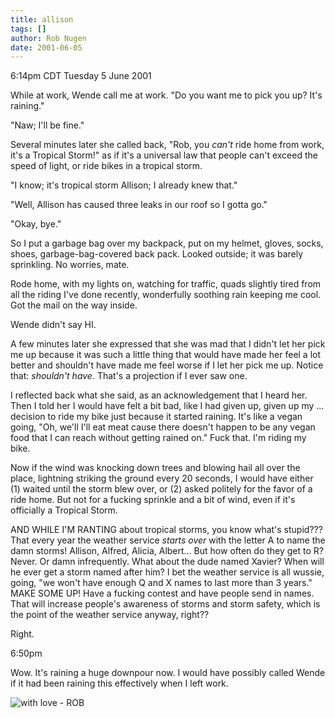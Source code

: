 ```yaml
---
title: allison
tags: []
author: Rob Nugen
date: 2001-06-05
---
```


<title>Tropical Storm Allison</title>
<p class=date>6:14pm CDT Tuesday 5 June 2001</p>

<p>While at work, Wende call me at work. "Do you want me to pick you
up?  It's raining."</p>

<p>"Naw; I'll be fine."</p>

<p>Several minutes later she called back, "Rob, you <em>can't</em>
ride home from work, it's a Tropical Storm!" as if it's a universal
law that people can't exceed the speed of light, or ride bikes in a
tropical storm.</p>

<p>"I know; it's tropical storm Allison; I already knew that."</p>

<p>"Well, Allison has caused three leaks in our roof so I gotta go."</p>

<p>"Okay, bye."</p>

<p>So I put a garbage bag over my backpack, put on my helmet, gloves,
socks, shoes, garbage-bag-covered back pack.  Looked outside; it was
barely sprinkling.  No worries, mate.</p>

<p>Rode home, with my lights on, watching for traffic, quads slightly
tired from all the riding I've done recently, wonderfully soothing
rain keeping me cool.  Got the mail on the way inside.</p>

<p>Wende didn't say HI.</p>

<p>A few minutes later she expressed that she was mad that I didn't
let her pick me up because it was such a little thing that would have
made her feel a lot better and shouldn't have made me feel worse if I
let her pick me up.  Notice that: <em>shouldn't have</em>.  That's a
projection if I ever saw one.</p>

<p>I reflected back what she said, as an acknowledgement that I heard
her.  Then I told her I would have felt a bit bad, like I had given
up, given up my ... decision to ride my bike just because it started
raining.  It's like a vegan going, "Oh, we'll I'll eat meat cause
there doesn't happen to be any vegan food that I can reach without
getting rained on."  Fuck that.  I'm riding my bike.</p>

<p>Now if the wind was knocking down trees and blowing hail all over
the place, lightning striking the ground every 20 seconds, I would
have either (1) waited until the storm blew over, or (2) asked
politely for the favor of a ride home.  But not for a fucking sprinkle
and a bit of wind, even if it's officially a Tropical Storm.</p>

<p>AND WHILE I'M RANTING about tropical storms, you know what's
stupid???  That every year the weather service <em>starts over</em>
with the letter A to name the damn storms!  Allison, Alfred, Alicia,
Albert... But how often do they get to R?  Never.  Or damn
infrequently.  What about the dude named Xavier?  When will he ever
get a storm named after him?  I bet the weather service is all wussie,
going, "we won't have enough Q and X names to last more than 3 years."
MAKE SOME UP!  Have a fucking contest and have people send in names.
That will increase people's awareness of storms and storm safety,
which is the point of the weather service anyway, right??</p>

<p>Right.</p>

<p class=date>6:50pm</p>

<p>Wow.  It's raining a huge downpour now.  I would have possibly
called Wende if it had been raining this effectively when I left
work.</p>

<p><img src='/images/rob/wL-ROB.gif' alt='with love - ROB'/></p>

